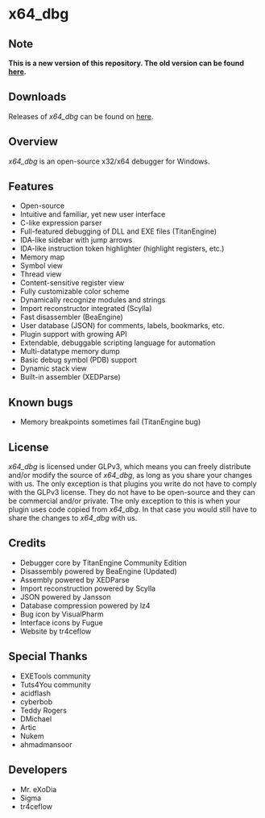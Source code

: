# x64_dbg

## Note
**This is a new version of this repository. The old version can be found [here](https://bitbucket.org/mrexodia/x64_dbg_old).**

## Downloads
Releases of *x64_dbg* can be found on [here](http://download.x64dbg.com).

## Overview
*x64_dbg* is an open-source x32/x64 debugger for Windows.

## Features
- Open-source
- Intuitive and familiar, yet new user interface
- C-like expression parser
- Full-featured debugging of DLL and EXE files (TitanEngine)
- IDA-like sidebar with jump arrows
- IDA-like instruction token highlighter (highlight registers, etc.)
- Memory map
- Symbol view
- Thread view
- Content-sensitive register view
- Fully customizable color scheme
- Dynamically recognize modules and strings
- Import reconstructor integrated (Scylla)
- Fast disassembler (BeaEngine)
- User database (JSON) for comments, labels, bookmarks, etc.
- Plugin support with growing API
- Extendable, debuggable scripting language for automation
- Multi-datatype memory dump
- Basic debug symbol (PDB) support
- Dynamic stack view
- Built-in assembler (XEDParse)

## Known bugs
- Memory breakpoints sometimes fail (TitanEngine bug)

## License
*x64_dbg* is licensed under GLPv3, which means you can freely distribute and/or modify the source of *x64_dbg*, as long as you share your changes with us. The only exception is that plugins you write do not have to comply with the GLPv3 license. They do not have to be open-source and they can be commercial and/or private. The only exception to this is when your plugin uses code copied from *x64_dbg*. In that case you would still have to share the changes to *x64_dbg* with us.

## Credits
- Debugger core by TitanEngine Community Edition
- Disassembly powered by BeaEngine (Updated)
- Assembly powered by XEDParse
- Import reconstruction powered by Scylla
- JSON powered by Jansson
- Database compression powered by lz4
- Bug icon by VisualPharm
- Interface icons by Fugue
- Website by tr4ceflow

## Special Thanks
- EXETools community
- Tuts4You community
- acidflash
- cyberbob
- Teddy Rogers
- DMichael
- Artic
- Nukem
- ahmadmansoor

## Developers
- Mr. eXoDia
- Sigma
- tr4ceflow